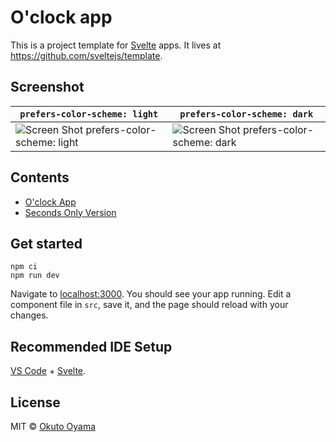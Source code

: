 # O'clock app

This is a project template for [Svelte](https://svelte.dev) apps. It lives at https://github.com/sveltejs/template.

## Screenshot

| `prefers-color-scheme: light` | `prefers-color-scheme: dark` |
| ----------------------------- | ---------------------------- |
| ![Screen Shot prefers-color-scheme: light](https://user-images.githubusercontent.com/1996642/114294426-7f583500-9ad9-11eb-945a-7a11c35c53ff.png) | ![Screen Shot prefers-color-scheme: dark](https://user-images.githubusercontent.com/1996642/114294425-7c5d4480-9ad9-11eb-9238-99944a28e569.png) |

## Contents

- [O'clock App](https://yamanoku.net/oclock/)
- [Seconds Only Version](https://yamanoku.net/oclock/seconds.html)

## Get started

```shell
npm ci
npm run dev
```

Navigate to [localhost:3000](http://localhost:3000). You should see your app running. Edit a component file in `src`, save it, and the page should reload with your changes.

## Recommended IDE Setup

[VS Code](https://code.visualstudio.com/) + [Svelte](https://marketplace.visualstudio.com/items?itemName=svelte.svelte-vscode).

## License

MIT © [Okuto Oyama](https://yamanoku.net/)
